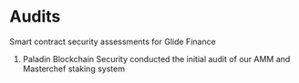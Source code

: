 # Audits
Smart contract security assessments for Glide Finance

1. Paladin Blockchain Security conducted the initial audit of our AMM and Masterchef staking system
